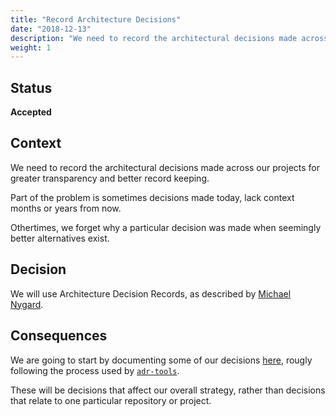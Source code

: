 ```yaml
---
title: "Record Architecture Decisions"
date: "2018-12-13" 
description: "We need to record the architectural decisions made across our projects."
weight: 1
---
```


## Status

**Accepted**

## Context

We need to record the architectural decisions made across our projects for greater transparency and better record keeping. 

Part of the problem is sometimes decisions made today, lack context months or years from now. 

Othertimes, we forget why a particular decision was made when seemingly better alternatives exist. 

## Decision

We will use Architecture Decision Records, as described by [Michael Nygard](http://thinkrelevance.com/blog/2011/11/15/documenting-architecture-decisions). 

## Consequences

We are going to start by documenting some of our decisions [here](https://github.com/cloudposse/docs), rougly following the process used by [`adr-tools`](https://github.com/npryce/adr-tools). 

These will be decisions that affect our overall strategy, rather than decisions that relate to one particular repository or project.
